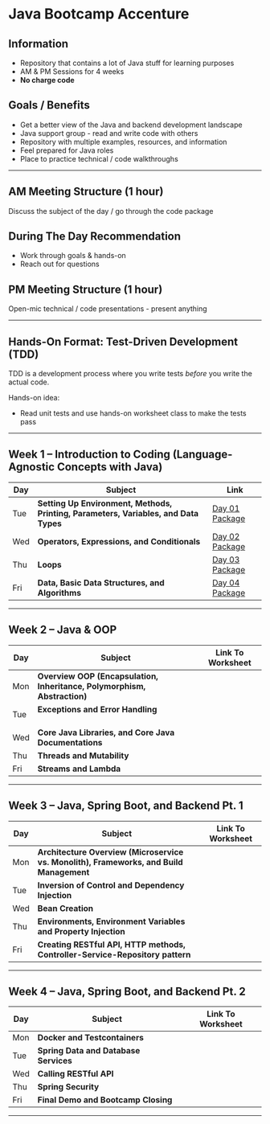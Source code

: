 # Java Bootcamp Accenture
## Information
- Repository that contains a lot of Java stuff for learning purposes
- AM & PM Sessions for 4 weeks
- **No charge code**
## Goals / Benefits
- Get a better view of the Java and backend development landscape
- Java support group - read and write code with others
- Repository with multiple examples, resources, and information
- Feel prepared for Java roles
- Place to practice technical / code walkthroughs

---
## AM Meeting Structure (1 hour)
Discuss the subject of the day / go through the code package
## During The Day Recommendation
- Work through goals & hands-on
- Reach out for questions
## PM Meeting Structure (1 hour)
Open-mic technical / code presentations - present anything

---
## Hands-On Format: Test-Driven Development (TDD)
TDD is a development process where you write tests _before_ you write the actual code.

Hands-on idea:
- Read unit tests and use hands-on worksheet class to make the tests pass

---
## Week 1 – Introduction to Coding (Language-Agnostic Concepts with Java)

| Day | Subject                                                                              | Link                                                                                                                                       |
| --- | ------------------------------------------------------------------------------------ | ------------------------------------------------------------------------------------------------------------------------------------------ |
| Tue | **Setting Up Environment, Methods, Printing, Parameters, Variables, and Data Types** | [Day 01 Package](https://github.com/jfsaaved/java-bootcamp-acn/tree/main/week-01-introduction-to-coding/src/main/java/org/accenture/day01) |
| Wed | **Operators, Expressions, and Conditionals**                                         | [Day 02 Package](https://github.com/jfsaaved/java-bootcamp-acn/tree/main/week-01-introduction-to-coding/src/main/java/org/accenture/day02) |
| Thu | **Loops<br>**                                                                        | [Day 03 Package](https://github.com/jfsaaved/java-bootcamp-acn/tree/main/week-01-introduction-to-coding/src/main/java/org/accenture/day03) |
| Fri | **Data, Basic Data Structures, and Algorithms**                                      | [Day 04 Package](https://github.com/jfsaaved/java-bootcamp-acn/tree/main/week-01-introduction-to-coding/src/main/java/org/accenture/day04) |

---
## Week 2 – Java & OOP

| Day | Subject                                                                  | Link To Worksheet |
| --- | ------------------------------------------------------------------------ | ----------------- |
| Mon | **Overview OOP (Encapsulation, Inheritance, Polymorphism, Abstraction)** |                   |
| Tue | **Exceptions and Error Handling**<br><br>                                |                   |
| Wed | **Core Java Libraries, and Core Java Documentations**<br>                |                   |
| Thu | **Threads and Mutability**                                               |                   |
| Fri | **Streams and Lambda**                                                   |                   |

---
## Week 3 – Java, Spring Boot, and Backend Pt. 1

| Day | Subject                                                                                 | Link To Worksheet |
| --- | --------------------------------------------------------------------------------------- | ----------------- |
| Mon | **Architecture Overview (Microservice vs. Monolith), Frameworks, and Build Management** |                   |
| Tue | **Inversion of Control and Dependency Injection**                                       |                   |
| Wed | **Bean Creation**                                                                       |                   |
| Thu | **Environments, Environment Variables and Property Injection**                          |                   |
| Fri | **Creating RESTful API, HTTP methods, Controller-Service-Repository pattern**           |                   |

---
## Week 4 – Java, Spring Boot, and Backend Pt. 2

| Day | Subject                               | Link To Worksheet |
| --- | ------------------------------------- | ----------------- |
| Mon | **Docker and Testcontainers**         |                   |
| Tue | **Spring Data and Database Services** |                   |
| Wed | **Calling RESTful API**               |                   |
| Thu | **Spring Security**                   |                   |
| Fri | **Final Demo and Bootcamp Closing**   |                   |

---
